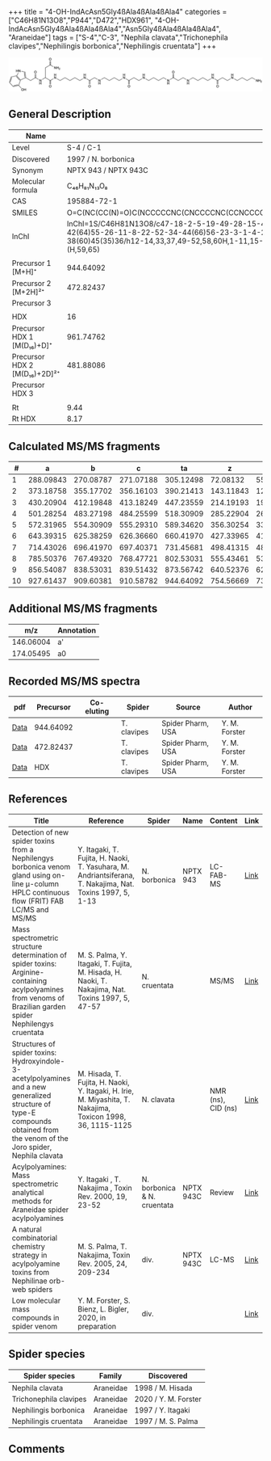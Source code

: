 +++
title = "4-OH-IndAcAsn5Gly4ßAla4ßAla4ßAla4"
categories = ["C46H81N13O8","P944","D472","HDX961",
"4-OH-IndAcAsn5Gly4ßAla4ßAla4ßAla4","Asn5Gly4ßAla4ßAla4ßAla4",
"Araneidae"]
tags = ["S-4","C-3",
"Nephila clavata","Trichonephila clavipes","Nephilingis borbonica","Nephilingis cruentata"]
+++

![](/img/4-OH-IndAcAsn5Gly4bAla4bAla4bAla4.png)

## General Description

| Name                         | Value                |
|------------------------------|----------------------|
| Level                        | S-4 / C-1                    |
| Discovered                   | 1997 / N. borbonica  |
| Synonym                      | NPTX 943 / NPTX 943C |
| Molecular formula            | C₄₆H₈₁N₁₃O₈          |
| CAS                          | 195884-72-1          |
| SMILES | O=C(NC(CC(N)=O)C(NCCCCCNC(CNCCCCNC(CCNCCCCNC(CCNCCCCNC(CCNCCCCN)=O)=O)=O)=O)=O)CC1=CNC2=C1C(O)=CC=C2  |
| InChI  | InChI=1S/C46H81N13O8/c47-18-2-5-19-49-28-15-40(62)53-24-9-6-20-50-29-16-41(63)54-25-10-7-21-51-30-17-42(64)55-26-11-8-22-52-34-44(66)56-23-3-1-4-27-57-46(67)37(32-39(48)61)59-43(65)31-35-33-58-36-13-12-14-38(60)45(35)36/h12-14,33,37,49-52,58,60H,1-11,15-32,34,47H2,(H2,48,61)(H,53,62)(H,54,63)(H,55,64)(H,56,66)(H,57,67)(H,59,65)  |
|                              |                      |
| Precursor 1 [M+H]⁺           | 944.64092            |
| Precursor 2 [M+2H]²⁺         | 472.82437            |
| Precursor 3                  |                      |
|                              |                      |
| HDX                          | 16                   |
| Precursor HDX 1 [M(D₁₆)+D]⁺   | 961.74762            |
| Precursor HDX 2 [M(D₁₆)+2D]²⁺ | 481.88086            |
| Precursor HDX 3              |                      |
|                              |                      |
| Rt                           | 9.44                     |
| Rt HDX                       | 8.17                     |

## Calculated MS/MS fragments

| #  | a         | b         | c         | ta        | z         | y         | tz        |
|----|-----------|-----------|-----------|-----------|-----------|-----------|-----------|
| 1  | 288.09843 | 270.08787 | 271.07188 | 305.12498 | 72.08132  | 55.05477  | 89.10787  |
| 2  | 373.18758 | 355.17702 | 356.16103 | 390.21413 | 143.11843 | 126.09188 | 160.14498 |
| 3  | 430.20904 | 412.19848 | 413.18249 | 447.23559 | 214.19193 | 197.16538 | 231.21848 |
| 4  | 501.28254 | 483.27198 | 484.25599 | 518.30909 | 285.22904 | 268.20249 | 302.25559 |
| 5  | 572.31965 | 554.30909 | 555.29310 | 589.34620 | 356.30254 | 339.27599 | 373.32909 |
| 6  | 643.39315 | 625.38259 | 626.36660 | 660.41970 | 427.33965 | 410.31310 | 444.36620 |
| 7  | 714.43026 | 696.41970 | 697.40371 | 731.45681 | 498.41315 | 481.38660 | 515.43970 |
| 8  | 785.50376 | 767.49320 | 768.47721 | 802.53031 | 555.43461 | 538.40806 | 572.46116 |
| 9  | 856.54087 | 838.53031 | 839.51432 | 873.56742 | 640.52376 | 623.49721 | 657.55031 |
| 10 | 927.61437 | 909.60381 | 910.58782 | 944.64092 | 754.56669 | 737.54014 | 771.59324 |

## Additional MS/MS fragments

| m/z       | Annotation |
|-----------|------------|
| 146.06004    | a'   |
| 174.05495    | a0   |

## Recorded MS/MS spectra

| pdf | Precursor | Co-eluting | Spider | Source | Author |
|-----|-----------|------------|--------|--------|--------|
| [Data](/pdf/N-clavipes/944_4-OH-IndAcAsn5Gly4bAla4bAla4bAla4_Nc.pdf) | 944.64092 |           | T. clavipes| Spider Pharm, USA | Y. M. Forster |
| [Data](/pdf/N-clavipes/944_4-OH-IndAcAsn5Gly4bAla4bAla4bAla4_Nc_2.pdf) | 472.82437 |           | T. clavipes| Spider Pharm, USA | Y. M. Forster |
| [Data](/pdf/N-clavipes/944_4-OH-IndAcAsn5Gly4bAla4bAla4bAla4_Nc_HDX.pdf) | HDX |           | T. clavipes| Spider Pharm, USA | Y. M. Forster |

## References

| Title                                                                                                                                                                         | Reference                                                                                                   | Spider                      | Name      | Content            | Link                                                                                                               |
|-------------------------------------------------------------------------------------------------------------------------------------------------------------------------------|-------------------------------------------------------------------------------------------------------------|-----------------------------|-----------|--------------------|--------------------------------------------------------------------------------------------------------------------|
| Detection of new spider toxins from a Nephilengys borbonica venom gland using on-line µ-column HPLC continuous flow (FRIT) FAB LC/MS and MS/MS                                | Y. Itagaki, T. Fujita, H. Naoki, T. Yasuhara, M. Andriantsiferana, T. Nakajima, Nat. Toxins 1997, 5, 1-13   | N. borbonica                | NPTX 943  | LC-FAB-MS          | [Link](https://onlinelibrary.wiley.com/doi/abs/10.1002/%28SICI%29%281997%295%3A1%3C1%3A%3AAID-NT1%3E3.0.CO%3B2-8)  |
| Mass spectrometric structure determination of spider toxins: Arginine-containing acylpolyamines from venoms of Brazilian garden spider Nephilengys cruentata                  | M. S. Palma, Y. Itagaki, T. Fujita, M. Hisada, H. Naoki, T. Nakajima, Nat. Toxins 1997, 5, 47-57            | N. cruentata                |           | MS/MS              | [Link](https://onlinelibrary.wiley.com/doi/abs/10.1002/%28SICI%29%281997%295%3A2%3C47%3A%3AAID-NT1%3E3.0.CO%3B2-X) |
| Structures of spider toxins: Hydroxyindole-3-acetylpolyamines and a new generalized structure of type-E compounds obtained from the venom of the Joro spider, Nephila clavata | M. Hisada, T. Fujita, H. Naoki, Y. Itagaki, H. Irie, M. Miyashita, T. Nakajima, Toxicon 1998, 36, 1115-1125 | N. clavata                  |           | NMR (ns), CID (ns) | [Link](https://www.sciencedirect.com/science/article/pii/S0041010198000865)                                        |
| Acylpolyamines: Mass spectrometric analytical methods for Araneidae spider acylpolyamines                                                                                     | Y. Itagaki , T. Nakajima , Toxin Rev. 2000, 19, 23-52                                                       | N. borbonica & N. cruentata | NPTX 943C | Review             | [Link](https://www.tandfonline.com/doi/abs/10.1081/TXR-100100314)                                                  |
| A natural combinatorial chemistry strategy in acylpolyamine toxins from Nephilinae orb-web spiders                                                                            | M. S. Palma, T. Nakajima, Toxin Rev. 2005, 24, 209-234                                                      | div.                        | NPTX 943C | LC-MS              | [Link](https://www.tandfonline.com/doi/abs/10.1081/TXR-200057857)                                                  |
| Low molecular mass compounds in spider venom      | Y. M. Forster, S. Bienz, L. Bigler, 2020, in preparation          | div.       |   |   | [Link](unknown) |

## Spider species

| Spider species        | Family    | Discovered         |
|-----------------------|-----------|--------------------|
| Nephila clavata       | Araneidae | 1998 / M. Hisada   |
| Trichonephila clavipes | Araneidae | 2020 / Y. M. Forster |
| Nephilingis borbonica | Araneidae | 1997 / Y. Itagaki  |
| Nephilingis cruentata | Araneidae | 1997 / M. S. Palma |

## Comments